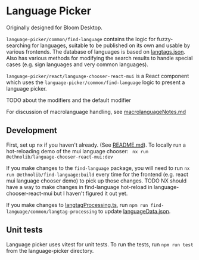 # Language Picker

Originally designed for Bloom Desktop.

`language-picker/common/find-language` contains the logic for fuzzy-searching for languages, suitable to be published on its own and usable by various frontends. The database of languages is based on [langtags.json](https://github.com/silnrsi/langtags). Also has various methods for modifying the search results to handle special cases (e.g. sign languages and very common languages).

`language-picker/react/language-chooser-react-mui` is a React component which uses the `language-picker/common/find-language` logic to present a language picker.

TODO about the modifiers and the default modifier

For discussion of macrolanguage handling, see [macrolanguageNotes.md](macrolanguageNotes.md)

## Development

First, set up nx if you haven't already. (See [README.md](../../README.md)).
To locally run a hot-reloading demo of the mui language chooser: ` nx run @ethnolib/language-chooser-react-mui:dev`

If you make changes to the `find-language` package, you will need to run `nx run @ethnolib/find-language:build` every time for the frontend (e.g. react mui language chooser demo) to pick up those changes. TODO NX should have a way to make changes in find-language hot-reload in language-chooser-react-mui but I haven't figured it out yet.

If you make changes to [langtagProcessing.ts](common/find-language/langtagProcessing.ts), run `npm run find-language/common/langtag-processing` to update [languageData.json](common/find-language/languageData.json).

## Unit tests

Language picker uses vitest for unit tests. To run the tests, run `npm run test` from the language-picker directory.
